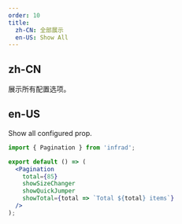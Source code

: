 ```yaml
---
order: 10
title:
  zh-CN: 全部展示
  en-US: Show All
---
```


## zh-CN

展示所有配置选项。

## en-US

Show all configured prop.

```jsx
import { Pagination } from 'infrad';

export default () => (
  <Pagination
    total={85}
    showSizeChanger
    showQuickJumper
    showTotal={total => `Total ${total} items`}
  />
);
```
